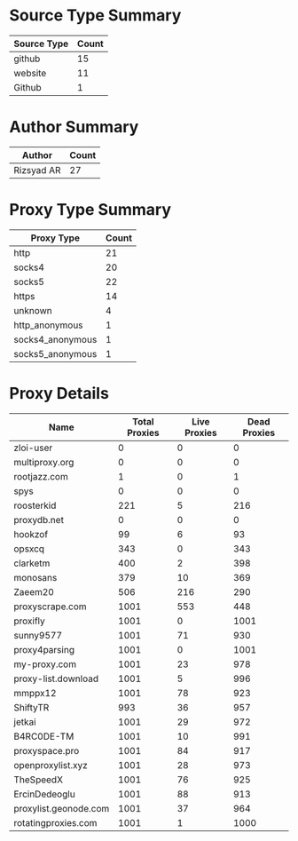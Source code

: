 # Source Type Summary

| Source Type | Count |
|-------------|-------|
| github | 15 |
| website | 11 |
| Github | 1 |


# Author Summary

| Author | Count |
|--------|-------|
| Rizsyad AR | 27 |


# Proxy Type Summary

| Proxy Type | Count |
|------------|-------|
| http | 21 |
| socks4 | 20 |
| socks5 | 22 |
| https | 14 |
| unknown | 4 |
| http_anonymous | 1 |
| socks4_anonymous | 1 |
| socks5_anonymous | 1 |


# Proxy Details

| Name | Total Proxies | Live Proxies | Dead Proxies |
|------|---------------|--------------|---------------|
| zloi-user | 0 | 0 | 0 |
| multiproxy.org | 0 | 0 | 0 |
| rootjazz.com | 1 | 0 | 1 |
| spys | 0 | 0 | 0 |
| roosterkid | 221 | 5 | 216 |
| proxydb.net | 0 | 0 | 0 |
| hookzof | 99 | 6 | 93 |
| opsxcq | 343 | 0 | 343 |
| clarketm | 400 | 2 | 398 |
| monosans | 379 | 10 | 369 |
| Zaeem20 | 506 | 216 | 290 |
| proxyscrape.com | 1001 | 553 | 448 |
| proxifly | 1001 | 0 | 1001 |
| sunny9577 | 1001 | 71 | 930 |
| proxy4parsing | 1001 | 0 | 1001 |
| my-proxy.com | 1001 | 23 | 978 |
| proxy-list.download | 1001 | 5 | 996 |
| mmppx12 | 1001 | 78 | 923 |
| ShiftyTR | 993 | 36 | 957 |
| jetkai | 1001 | 29 | 972 |
| B4RC0DE-TM | 1001 | 10 | 991 |
| proxyspace.pro | 1001 | 84 | 917 |
| openproxylist.xyz | 1001 | 28 | 973 |
| TheSpeedX | 1001 | 76 | 925 |
| ErcinDedeoglu | 1001 | 88 | 913 |
| proxylist.geonode.com | 1001 | 37 | 964 |
| rotatingproxies.com | 1001 | 1 | 1000 |
